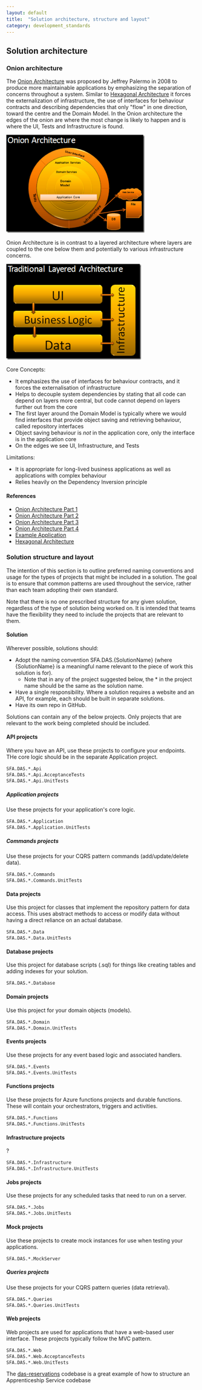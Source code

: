 ```yaml
---
layout: default
title:  "Solution architecture, structure and layout"
category: development_standards
---
```


## Solution architecture

### Onion architecture

The [Onion Architecture](http://jeffreypalermo.com/blog/the-onion-architecture-part-1/) was proposed by Jeffrey Palermo in 2008 to produce more maintainable applications by emphasizing the separation of concerns throughout a system. Similar to [Hexagonal Architecture](https://en.wikipedia.org/wiki/Hexagonal_architecture_(software)) it forces the externalization of infrastructure, the use of interfaces for behaviour contracts and describing dependencies that only "flow" in one direction, toward the centre and the Domain Model. In the Onion architecture the edges of the onion are where the most change is likely to happen and is where the UI, Tests and Infrastructure is found. 

![](images/OnionArchitecture.png)

Onion Architecture is in contrast to a layered architecture where layers are coupled to the one below them and potentially to various infrastructure concerns.

![](images/LayeredArchitecture.png)

Core Concepts:

* It emphasizes the use of interfaces for behaviour contracts, and it forces the externalisation of infrastructure
* Helps to decouple system dependencies by stating that all code can depend on layers more central, but code cannot depend on layers further out from the core
* The first layer around the Domain Model is typically where we would find interfaces that provide object saving and retrieving behaviour, called repository interfaces
* Object saving behaviour is *not* in the application core, only the interface is in the application core
* On the edges we see UI, Infrastructure, and Tests

Limitations:

* It is appropriate for long-lived business applications as well as applications with complex behaviour
* Relies heavily on the Dependency Inversion principle

#### References

* [Onion Architecture Part 1](http://jeffreypalermo.com/blog/the-onion-architecture-part-1/)
* [Onion Architecture Part 2](https://jeffreypalermo.com/2008/07/the-onion-architecture-part-2/)
* [Onion Architecture Part 3](https://jeffreypalermo.com/2008/08/the-onion-architecture-part-3/)
* [Onion Architecture Part 4](https://jeffreypalermo.com/2013/08/onion-architecture-part-4-after-four-years/)
* [Example Application](https://bitbucket.org/jeffreypalermo/onion-architecture/src/default/)
* [Hexagonal Architecture](https://en.wikipedia.org/wiki/Hexagonal_architecture_(software))

### Solution structure and layout

The intention of this section is to outline preferred naming conventions and usage for the types of projects that might be included in a solution. The goal is to ensure that common patterns are used throughout the service, rather than each team adopting their own standard.

Note that there is no one prescribed structure for any given solution, regardless of the type of solution being worked on. It is intended that teams have the flexibility they need to include the projects that are relevant to them.

#### Solution
Wherever possible, solutions should:
* Adopt the naming convention SFA.DAS.{SolutionName} (where {SolutionName} is a meaningful name relevant to the piece of work this solution is for).
  * Note that in any of the project suggested below, the * in the project name should be the same as the solution name.
* Have a single responsibility. Where a solution requires a website and an API, for example, each should be built in separate solutions.
* Have its own repo in GitHub.

Solutions can contain any of the below projects. Only projects that are relevant to the work being completed should be included.

#### API projects
Where you have an API, use these projects to configure your endpoints. THe core logic should be in the separate Application project.
```
SFA.DAS.*.Api
SFA.DAS.*.Api.AcceptanceTests
SFA.DAS.*.Api.UnitTests
```

##### Application projects
Use these projects for your application's core logic.
```
SFA.DAS.*.Application
SFA.DAS.*.Application.UnitTests
```

##### Commands projects
Use these projects for your CQRS pattern commands (add/update/delete data).
```
SFA.DAS.*.Commands
SFA.DAS.*.Commands.UnitTests
```

#### Data projects
Use this project for classes that implement the repository pattern for data access. This uses abstract methods to access or modify data without having a direct reliance on an actual database.
```
SFA.DAS.*.Data
SFA.DAS.*.Data.UnitTests
```

#### Database projects
Use this project for database scripts (.sql) for things like creating tables and adding indexes for your solution.
```
SFA.DAS.*.Database
```

#### Domain projects
Use this project for your domain objects (models).
```
SFA.DAS.*.Domain
SFA.DAS.*.Domain.UnitTests
```

#### Events projects
Use these projects for any event based logic and associated handlers.
```
SFA.DAS.*.Events
SFA.DAS.*.Events.UnitTests
```

#### Functions projects
Use these projects for Azure functions projects and durable functions. These will contain your orchestrators, triggers and activities.
```
SFA.DAS.*.Functions
SFA.DAS.*.Functions.UnitTests
```
#### Infrastructure projects
?
```
SFA.DAS.*.Infrastructure
SFA.DAS.*.Infrastructure.UnitTests
```

#### Jobs projects
Use these projects for any scheduled tasks that need to run on a server.
```
SFA.DAS.*.Jobs
SFA.DAS.*.Jobs.UnitTests
```

#### Mock projects
Use these projects to create mock instances for use when testing your applications.
```
SFA.DAS.*.MockServer
```

##### Queries projects
Use these projects for your CQRS pattern queries (data retrieval).
```
SFA.DAS.*.Queries
SFA.DAS.*.Queries.UnitTests
```

#### Web projects
Web projects are used for applications that have a web-based user interface. These projects typically follow the MVC pattern.
```
SFA.DAS.*.Web
SFA.DAS.*.Web.AcceptanceTests
SFA.DAS.*.Web.UnitTests
```

The [das-reservations](https://github.com/SkillsFundingAgency/das-reservations) codebase is a great example of how to structure an Apprenticeship Service codebase
